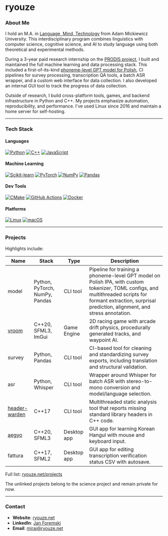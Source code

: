 # ryouze

### About Me

I hold an M.A. in [Language, Mind, Technology](https://anglistyka.amu.edu.pl/en/for-candidates/full-time-ma-programmes/language-mind-technology) from Adam Mickiewicz University. This interdisciplinary program combines linguistics with computer science, cognitive science, and AI to study language using both theoretical and experimental methods.

During a 3-year paid research internship on the [PRODIS project](https://prodis-opus19.github.io), I built and maintained the full machine learning and data processing stack. This included a first-of-its-kind [phoneme-level GPT model for Polish](https://arxiv.org/abs/2404.10112), CI pipelines for survey processing, transcription QA tools, a batch ASR wrapper, and a custom web interface for data collection. I also developed an internal GUI tool to track the progress of data collection.

Outside of research, I build cross-platform tools, games, and backend infrastructure in Python and C++. My projects emphasize automation, reproducibility, and performance. I've used Linux since 2016 and maintain a home server for self-hosting.

---

### Tech Stack

#### Languages
[![Python](https://img.shields.io/badge/Python-3776AB?logo=python&logoColor=fff)](#)
[![C++](https://img.shields.io/badge/C++-%2300599C.svg?logo=c%2B%2B&logoColor=white)](#)
[![JavaScript](https://img.shields.io/badge/JavaScript-F7DF1E?logo=javascript&logoColor=000)](#)
<!-- [![Go](https://img.shields.io/badge/Go-%2300ADD8.svg?logo=go&logoColor=white)](#) -->

#### Machine Learning
[![Scikit-learn](https://img.shields.io/badge/-scikit--learn-%23F7931E?logo=scikit-learn&logoColor=white)](#)
[![PyTorch](https://img.shields.io/badge/PyTorch-ee4c2c?logo=pytorch&logoColor=white)](#)
[![NumPy](https://img.shields.io/badge/NumPy-4DABCF?logo=numpy&logoColor=fff)](#)
[![Pandas](https://img.shields.io/badge/Pandas-150458?logo=pandas&logoColor=fff)](#)

#### Dev Tools
[![CMake](https://img.shields.io/badge/CMake-064F8C?logo=cmake&logoColor=white)](#)
[![GitHub Actions](https://img.shields.io/badge/GitHub_Actions-2088FF?logo=github-actions&logoColor=white)](#)
[![Docker](https://img.shields.io/badge/Docker-2496ED?logo=docker&logoColor=fff)](#)

#### Platforms
[![Linux](https://img.shields.io/badge/Linux-FCC624?logo=linux&logoColor=black)](#)
[![macOS](https://img.shields.io/badge/macOS-000000?logo=apple&logoColor=F0F0F0)](#)

---

### Projects

Highlights include:

| Name                                                     | Stack                          | Type        | Description                                                                                                                                                                                                   |
| -------------------------------------------------------- | ------------------------------ | ----------- | ------------------------------------------------------------------------------------------------------------------------------------------------------------------------------------------------------------- |
| model                                                    | Python, PyTorch, NumPy, Pandas | CLI tool    | Pipeline for training a phoneme-level GPT model on Polish IPA, with custom tokenizer, TOML configs, and multithreaded scripts for formant extraction, surprisal prediction, alignment, and stress annotation. |
| [vroom](https://github.com/ryouze/vroom)                 | C++20, SFML3, ImGui            | Game Engine | 2D racing game with arcade drift physics, procedurally generated tracks, and waypoint AI.                                                                                                                     |
| survey                                                   | Python, Pandas                 | CLI tool    | CI-based tool for cleaning and standardizing survey exports, including translation and structural validation.                                                                                                 |
| asr                                                      | Python, Whisper                | CLI tool    | Wrapper around Whisper for batch ASR with stereo-to-mono conversion and model/language selection.                                                                                                             |
| [header-warden](https://github.com/ryouze/header-warden) | C++17                          | CLI tool    | Multithreaded static analysis tool that reports missing standard library headers in C++ code.                                                                                                                 |
| [aegyo](https://github.com/ryouze/aegyo)                 | C++20, SFML3                   | Desktop app | GUI app for learning Korean Hangul with mouse and keyboard input.                                                                                                                                             |
| fattura                                                  | C++17, SFML2                   | Desktop app | GUI app for editing transcription verification status CSV with autosave.                                                                                                                                      |

Full list: [ryouze.net/projects](https://ryouze.net/projects)

The unlinked projects belong to the science project and remain private for now.

---

### Contact

- **Website**: [ryouze.net](https://ryouze.net)
- **LinkedIn**: [Jan Foremski](https://www.linkedin.com/in/jan-foremski-ab60122b8)
- **Email**: [mirai@ryouze.net](mailto:mirai@ryouze.net)
